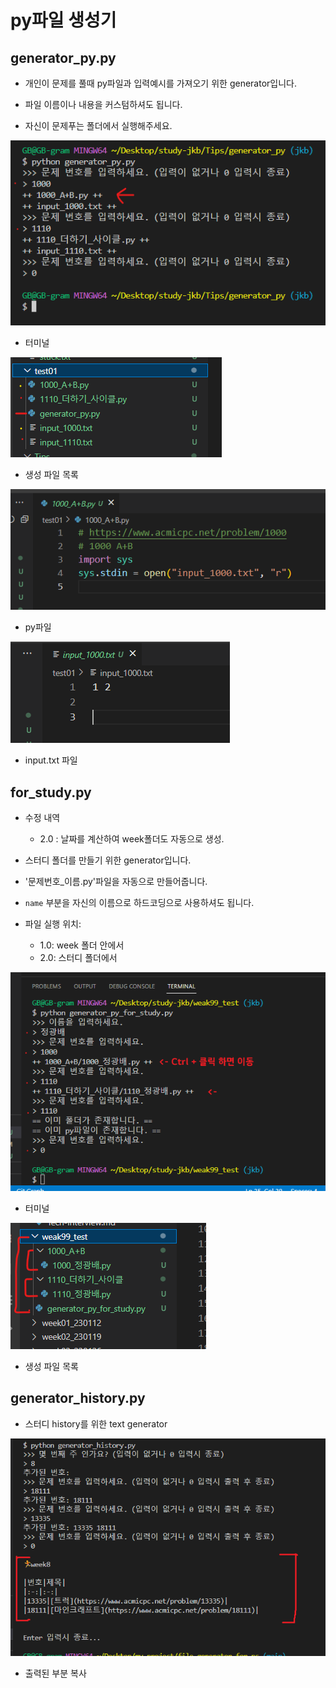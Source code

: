 # py파일 생성기

## generator_py.py

* 개인이 문제를 풀때 py파일과 입력예시를 가져오기 위한 generator입니다.

* 파일 이름이나 내용을 커스텀하셔도 됩니다.

* 자신이 문제푸는 폴더에서 실행해주세요.

![03](image/03.png)
* 터미널

![04](image/04.png)
* 생성 파일 목록

![05](image/05.png)
* py파일

![06](image/06.png)
* input.txt 파일

## for_study.py

* 수정 내역

  * 2.0 : 날짜를 계산하여 week폴더도 자동으로 생성.

* 스터디 폴더를 만들기 위한 generator입니다.

* '문제번호_이름.py'파일을 자동으로 만들어줍니다.

* `name` 부분을 자신의 이름으로 하드코딩으로 사용하셔도 됩니다.

* 파일 실행 위치:
  * 1.0: week 폴더 안에서
  * 2.0: 스터디 폴더에서

![01](image/01.png)
* 터미널

![02](image/02.png)
* 생성 파일 목록

## generator_history.py

* 스터디 history를 위한 text generator

![07](image/07.png)

* 출력된 부분 복사